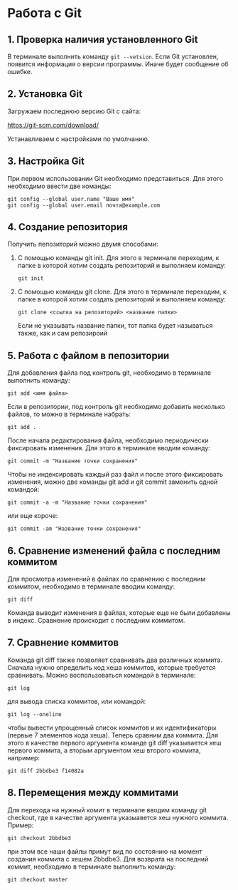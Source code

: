 # Работа с Git
## 1. Проверка наличия установленного Git
В терминале выполнить команду `git --vetsion`. Если Git установлен, появится информация о версии программы. Иначе будет сообщение об ошибке.
## 2. Установка Git
Загружаем последнюю версию Git с сайта:

https://git-scm.com/download/

Устанавливаем с настройками по умолчанию.
## 3. Настройка Git
При первом использовании Git необходимо представиться. Для этого необходимо ввести две команды:
```
git config --global user.name "Ваше имя"
git config --global user.email почта@example.com
```
## 4. Создание репозитория
Получить пепозиторий можно двумя способами:
1. С помощью команды git init. Для этого в терминале переходим, к папке в которой хотим создать репозиторий и выполняем команду:
    ```
    git init
    ```
2. С помощью команды git clone. Для этого в терминале переходим, к папке в которой хотим создать репозиторий и выполняем команду: 
    ```
    git clone <ссылка на репозиторий> <название папки>
    ```
    Если не указывать название папки, тот папка будет называться также, как и сам репозироий

## 5. Работа с файлом в пепозитории
Для добавления файла под контроль git, необходимо в терминале выполнить команду:
```
git add <имя файла>
```
Если в репозитории, под контроль git необходимо добавить несколько файлов, то можно в терминале набрать:
```
git add .
```
После начала редактирования файла, необходимо периодически фиксировать изменения. Для этого в терминале вводим команду:
```
git commit -m "Название точки сохранения"
```
Чтобы не индексировать каждый раз файл и после этого фиксировать изменения, можно две команды git add и git commit заменить одной командой:
```
git commit -a -m "Название точки сохранения"
```
или еще короче:
```
git commit -am "Название точки сохранения"
```
## 6. Сравнение изменений файла с последним коммитом
Для просмотра изменений в файлах по сравнению с последним коммитом, необходимо в терминале вводим команду:
```
git diff
```
Команда выводит изменения в файлах, которые еще не были добавлены в индекс. Сравнение происходит с последним коммитом.
## 7. Сравнение коммитов
Команда git diff также позволяет сравнивать два различных коммита. Сначала нужно определить код хеша коммитов, которые требуется сравнивать. Можно воспользоваться командой в терминале: 
```
git log
``` 
для вывода списка коммитов, или командой:
```
git log --oneline
```
чтобы вывести упрощенный список коммитов и их идентификаторы (первые 7 элементов кода хеша).
Теперь сравним два коммита. Для этого в качестве первого аргумента команде git diff указывается хеш первого коммита, а вторым аргументом хеш второго коммита, например:
```
git diff 2bbdbe3 f14082a
```
## 8. Перемещения между коммитами
Для перехода на нужный комит в терминале вводим команду git checkout, где в качестве аргумента указыавется хеш нужного коммита. Пример:
```
git checkout 2bbdbe3
```
при этом все наши файлы примут вид по состоянию на момент создания коммита с хешем 2bbdbe3.
Для возврата на последний коммит, необходимо в терминале выполнить команду:
```
git checkout master
```